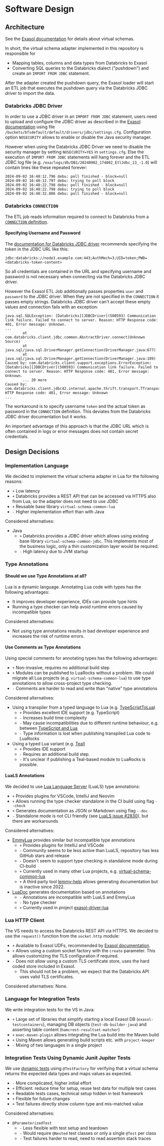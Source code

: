 # Software Design

## Architecture

See the [Exasol documentation](https://docs.exasol.com/db/latest/database_concepts/virtual_schemas.htm) for details about virtual schemas.

In short, the virtual schema adapter implemented in this repository is responsible for
* Mapping tables, columns and data types from Databricks to Exasol
* Converting SQL queries to the Databricks dialect ("pushdown") and create an `IMPORT FROM JDBC` statement.

After the adapter created the pushdown query, the Exasol loader will start an ETL job that executes the pushdown query via the Databricks JDBC driver to import the data.

### Databricks JDBC Driver

In order to use a JDBC driver in an `IMPORT FROM JDBC` statement, users need to upload and configure the JDBC driver as described in the [Exasol documentation](https://docs.exasol.com/db/latest/administration/on-premise/manage_drivers/add_jdbc_driver.htm) using file `/buckets/bfsdefault/default/drivers/jdbc/settings.cfg`. Configuration option `NOSECURITY` allows to enable or disable the Java security manager.

However when using the Databricks JDBC Driver we need to disable the security manager by setting `NOSECURITY=YES` in `settings.cfg`. Else the execution of `IMPORT FROM JDBC` statements will hang forever and the ETL JDBC log file (e.g. `/exa/logs/db/DB1/20240902_174802_EtlJdbc_13_-1.0`) will contain lines like these repeated forever:

```
2024-09-02 16:48:12.796 debu: poll finished - block=null
2024-09-02 16:48:12.797 debu: trying to poll block
2024-09-02 16:48:22.798 debu: poll finished - block=null
2024-09-02 16:48:22.798 debu: trying to poll block
2024-09-02 16:48:32.806 debu: poll finished - block=null
```

### Databricks `CONNECTION`

The ETL job reads information required to connect to Databricks from a [`CONNECTION` definition](https://docs.exasol.com/db/latest/sql/create_connection.htm).

#### Specifying Username and Password

The [documentation for Databricks JDBC driver](https://docs.databricks.com/en/_extras/documents/Databricks-JDBC-Driver-Install-and-Configuration-Guide.pdf) recommends specifying the token in the JDBC URL like this:

```
jdbc:databricks://node1.example.com:443;AuthMech=3;UID=token;PWD=<databricks-token-content>
```

So all credentials are contained in the URL and specifying username and password is not necessary when connecting via the Databricks JDBC driver.

However the Exasol ETL Job additionally passes properties `user` and `password` to the JDBC driver. When they are not specified in the `CONNECTION` it passes empty strings. Databricks JDBC driver can't accept these empty values and connection fails with an exception:

```
java.sql.SQLException: [Databricks][JDBCDriver](500593) Communication link failure. Failed to connect to server. Reason: HTTP Response code: 401, Error message: Unknown.
...
        at com.databricks.client.jdbc.common.AbstractDriver.connect(Unknown Source)
        at java.sql/java.sql.DriverManager.getConnection(DriverManager.java:677)
        at java.sql/java.sql.DriverManager.getConnection(DriverManager.java:189)
Caused by: com.databricks.client.support.exceptions.ErrorException: [Databricks][JDBCDriver](500593) Communication link failure. Failed to connect to server. Reason: HTTP Response code: 401, Error message: Unknown.
        ... 20 more
Caused by: com.databricks.client.jdbc42.internal.apache.thrift.transport.TTransportException: HTTP Response code: 401, Error message: Unknown
...
```

The workaround is to specify username `token` and the actual token as password in the `CONNECTION` definition. This deviates from the Databricks JDBC driver documentation but it works.

An important advantage of this approach is that the JDBC URL which is often contained in logs or error messages does not contain secret credentials.

## Design Decisions

### Implementation Language

We decided to implement the virtual schema adapter in Lua for the following reasons:
* `+` Low latency
* `+` Databricks provides a REST API that can be accessed via HTTPS also from Lua, so the adapter does not need to use JDBC
* `+` Reusable base library `virtual-schema-common-lua`
* `-` Higher implementation effort than with Java

Considered alternatives:
* Java
  * `+` Databricks provides a JDBC driver which allows using existing base library `virtual-schema-common-jdbc`. This implements most of the business logic, only a thin customization layer would be required.
  * `-` High latency due to JVM startup

### Type Annotations

#### Should we use Type Annotations at all?

Lua is a dynamic language. Annotating Lua code with types has the following advantages:
* It improves developer experience, IDEs can provide type hints
* Running a type checker can help avoid runtime errors caused by incompatible types

Considered alternatives:
* Not using type annotations results in bad developer experience and increases the risk of runtime errors.

#### Use Comments as Type Annotations

Using special comments for annotating types has the following advantages:
* `+` Non-invasive, requires no additional build step
* `+` Modules can be published to LuaRocks without a problem. We could migrate all Lua projects (e.g. `virtual-schema-common-lua`) to use type annotations to allow cross-project type checking.
* `-` Comments are harder to read and write than "native" type annotations

Considered alternatives:

* Using a transpiler from a typed language to Lua (e.g. [TypeScriptToLua](https://github.com/TypeScriptToLua/TypeScriptToLua))
  * `+` Provides excellent IDE support (e.g. TypeScript)
  * `-` Increases build time complexity
  * `-` May cause incompatibilities due to different runtime behaviour, e.g. between [TypeScript and Lua](https://typescripttolua.github.io/docs/caveats)
  * `-` Type information is lost when publishing transpiled Lua code to LuaRocks
* Using a typed Lua variant (e.g. [Teal](https://github.com/teal-language/tl))
  * `+` Provides IDE support
  * `-` Requires an additional build step.
  * `-` It's unclear if publishing a Teal-based module to LuaRocks is possible.

#### LuaLS Annotations

We decided to use [Lua Language Server](https://luals.github.io/) (LuaLS) type annotations:
* `+` Provides plugins for VSCode, IntelliJ and Neovim
* `+` Allows running the type checker standalone in the CI build using flag `--check`
* `+` Generates documentation as JSON or Markdown using flag `--doc`
* `-` Standalone mode is not CLI friendly (see [LuaLS issue #2830](https://github.com/LuaLS/lua-language-server/issues/2830)), but there are workarounds

Considered alternatives:
* [EmmyLua](https://github.com/EmmyLua) provides similar but incompatible type annotations
  * `+` Provides plugins for IntelliJ and VSCode
  * `-` Community seems to be less active than LuaLS, repository has less GitHub stars and release
  - `-` Doesn't seem to support type checking in standalone mode during CI-build
  * `+` Currently used in many other Lua projects, e.g. [virtual-schema-common-lua](https://github.com/exasol/virtual-schema-common-lua)
  + `+` A third party tool [lemmy-help](https://github.com/numToStr/lemmy-help) allows generating documentation but is inactive since 2022.
* [LuaDoc](https://keplerproject.github.io/luadoc/) generates documentation based on annotations
  * `-` Annotations are incompatible with LuaLS and EmmyLua
  * `-` No type checker
  * `+` Currently used in project [exasol-driver-lua](https://github.com/exasol/exasol-driver-lua)

### Lua HTTP Client

The VS needs to access the Databricks REST API via HTTPS. We decided to use the `request()` function from the `socket.http` module:
* `+` Available to Exasol UDFs, recommended by [Exasol documentation](https://docs.exasol.com/db/latest/database_concepts/udf_scripts/lua.htm#Auxiliarylibraries).
* `+` Allows using a custom socket factory with the `create` parameter. This allows customizing the TLS configuration if required.
* `-` Does not allow using a custom TLS certificate store, uses the hard coded store included in Exasol.
  * This should not be a problem, we expect that the Databricks API uses valid TLS certificates.

Considered alternatives: None.

### Language for Integration Tests

We write integration tests for the VS in Java:
* `+` Large set of libraries that simplify starting a local Exasol DB (`exasol-testcontainers`), managing DB objects (`test-db-builder-java`) and asserting table content (`hamcrest-resultset-matcher`)
* `+` `exec-maven-plugin` allows integrating the Lua build into the Maven build
* `+` Using Maven allows generating build scripts etc. with `project-keeper`
* `-` Mixing of two languages in a single project

### Integration Tests Using Dynamic Junit Jupiter Tests

We use [dynamic tests](https://junit.org/junit5/docs/current/user-guide/#writing-tests-dynamic-tests) using `@TestFactory` for verifying that a virtual schema returns the expected data types and maps values as expected.

* `-` More complicated, higher initial effort
* `+` Efficient: reduce time for setup, reuse test data for multiple test cases
* `+` Readable tests cases, technical setup hidden in test framework
* `+` Flexible for future changes
* `+` Test failures directly show column type and mis-matched value

Considered alternatives:

* `@ParameterizedTest`
  * `-` Less flexible with test setup and teardown
  * `-` Would require `@Nested` test classes or only a single `@Test` per class
  * `-` Test failures harder to read, need to read assertion stack traces
